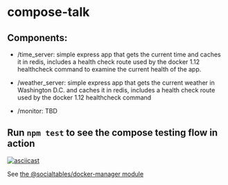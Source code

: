 # compose-talk

## Components:

 - /time_server: simple express app that gets the current time and caches it in redis, includes a health check route used by the docker 1.12 healthcheck command to examine the current health of the app.

 - /weather_server: simple express app that gets the current weather in Washington D.C. and caches it in redis, includes a health check route used by the docker 1.12 healthcheck command

 - /monitor: TBD


 ## Run ```npm test``` to see the compose testing flow in action

 [![asciicast](https://asciinema.org/a/5fho3sxzxaul82242phky4wiv.png)](https://asciinema.org/a/5fho3sxzxaul82242phky4wiv)

 See [the @socialtables/docker-manager module](https://github.com/socialtables/docker-manager)